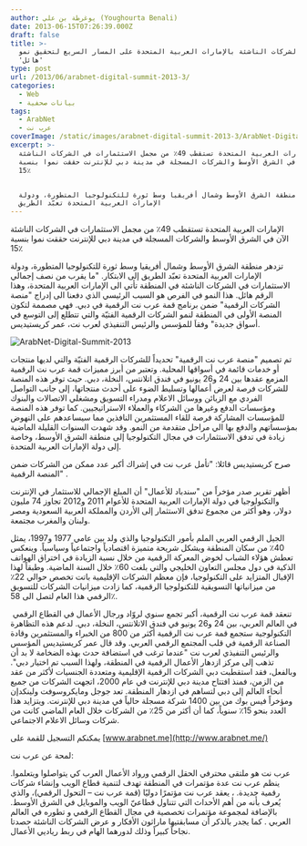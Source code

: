 ```yaml
---
author: يوغرطة بن علي (Youghourta Benali)
date: 2013-06-15T07:26:39.000Z
draft: false
title: >-
  عرب نت: الشركات الناشئة بالإمارات العربية المتحدة على المسار السريع لتحقيق نمو
  'هائل'
type: post
url: /2013/06/arabnet-digital-summit-2013-3/
categories:
  - Web
  - بيانات صحفية
tags:
  - ArabNet
  - عرب نت
coverImage: /static/images/arabnet-digital-summit-2013-3/ArabNet-Digital-Summit-2013.png
excerpt: >-
  الإمارات العربية المتحدة تستقطب 49٪ من مجمل الاستثمارات في الشركات الناشئة
  الآن في الشرق الأوسط والشركات المسجلة في مدينة دبي للإنترنت حققت نموا بنسبة
  15٪


  تزدهر منطقة الشرق الأوسط وشمال أفريقيا وسط ثورة للتكنولوجيا المتطورة، ودولة
  الإمارات العربية المتحدة تعبّد الطريق
---
```

الإمارات العربية المتحدة تستقطب 49٪ من مجمل الاستثمارات في الشركات الناشئة الآن في الشرق الأوسط والشركات المسجلة في مدينة دبي للإنترنت حققت نموا بنسبة 15٪

تزدهر منطقة الشرق الأوسط وشمال أفريقيا وسط ثورة للتكنولوجيا المتطورة، ودولة الإمارات العربية المتحدة تعبّد الطريق إلى الابتكار. "ما يقرب من نصف إجمالي الاستثمارات في الشركات الناشئة في المنطقة تأتي الى الإمارات العربية المتحدة، وهذا الرقم هائل. هذا النمو في الفرص هو السبب الرئيسي الذي دفعنا الى إدراج "منصة الشركات الرقمية" ضمن برنامج قمة عرب نت الرقمية في دبي. فهي مصممة لتكون المنصة الأولى في المنطقة لنمو الشركات الرقمية الفتيّة والتي تتطلع إلى التوسع في أسواق جديدة" وفقاَ للمؤسس والرئيس التنفيذي لعرب نت، عمر كريستيديس.

![ArabNet-Digital-Summit-2013](/static/images/arabnet-digital-summit-2013-3/ArabNet-Digital-Summit-2013.png)

تم تصميم "منصة عرب نت الرقمية" تحديداً للشركات الرقمية الفتيّة والتي لديها منتجات أو خدمات قائمة في أسواقها المحلية. وتعتبر من أبرز مميزات قمة عرب نت الرقمية المزمع عقدها بين 24 و26 يونيو في فندق اتلانتس، النخلة، دبي. حيث توفر هذه المنصة للشركات فرصة لعرض أعمالها وتسليط الضوء على أحدث منتجاتها، إلى جانب التواصل الفردي مع الزبائن ووسائل الاعلام ومدراء التسويق ومشغلي الاتصالات والبنوك ومؤسسات الدفع وغيرها من الشركاء والعملاء الاستراتيجيين. كما توفر هذه المنصة للمؤسسات المشاركة فرصة للقاء المستثمرين النافذين مما سيساعدهم على النهوض بمؤسساتهم والدفع بها الي مراحل متقدمة من النمو. وقد شهدت السنوات القليلة الماضية زيادة في تدفق الاستثمارات في مجال التكنولوجيا إلى منطقة الشرق الأوسط، وخاصة إلى دولة الإمارات العربية المتحدة.

صرح كريستيديس قائلا: "تأمل عرب نت في إشراك أكبر عدد ممكن من الشركات ضمن المنصة الرقمية" .

أظهر تقرير صدر مؤخراً من "سندباد للأعمال" أن المبلغ الإجمالي للاستثمار في الإنترنت والتكنولوجيا في دولة الإمارات العربية المتحدة للأعوام 2011 و2012 تجاوز 74 مليون دولار، وهو أكثر من مجموع تدفق الاستثمار إلى الأردن والمملكة العربية السعودية ومصر ولبنان والمغرب مجتمعة.

الجيل الرقمي العربي الملم بأمور التكنولوجيا والذي ولد بين عامي 1977 و1997، يمثل 40٪ من سكان المنطقة ويشكل شريحة متميزة اقتصادياً واجتماعياً وسياسياً. وينعكس تعطش هؤلاء الشباب لخوض المعركة الرقمية من خلال نسبة الزيادة في اختراق الهواتف الذكية في دول مجلس التعاون الخليجي والتي بلغت 60٪ خلال السنة الماضية. وطبقاً لهذا الإقبال المتزايد على التكنولوجيا، فإن معظم الشركات الإقليمية باتت تخصص حوالي 22٪ من ميزانياتها التسويقية للتكنولوجيا الرقمية، كما زادت ميزانيات الشركات للتسويق الرقمي هذا العام لتصل الى 58٪.

 تنعقد قمة عرب نت الرقمية، أكبر تجمع سنوي لروّاد ورجال الأعمال في القطاع الرقمي في العالم العربي، بين 24 و26 يونيو في فندق الاتلانتس، النخلة، دبي. لدعم هذه التظاهرة التكنولوجية ستجمع قمة عرب نت الرقمية أكثر من 800 من الخبراء والمستثمرين وقادة الصناعة الرقمية في قلب المجتمع الرقمي العربي. وقد قال عمر كريستيديس المؤسس والرئيس التنفيذي لعرب نت "عندما ترغب في استضافة حدث بهذه الضخامة لا بد أن تذهب إلى مركز ازدهار الأعمال الرقمية في المنطقة، ولهذا السبب تم اختيار دبي". وبالفعل، فقد استقطبت دبي الشركات الرقمية الإقليمية ومتعددة الجنسيات لأكثر من عقد من الزمن، فمنذ افتتاح مدينة دبي للإنترنت في عام 2000، اتجهت الشركات من جميع أنحاء العالم إلى دبي لتساهم في ازدهار المنطقة. تعد جوجل ومايكروسوفت ولينكدإن ومؤخراً فيس بوك من بين 1400 شركة مسجلة حالياً في مدينة دبي للإنترنت. ويتزايد هذا العدد بنحو 15٪ سنوياً، كما أن أكثر من 25٪ من الشركات خلال العام الماضي كانت من شركات وسائل الاعلام الاجتماعي.

يمكنكم التسجيل للقمة على [www.arabnet.me](http://www.arabnet.me/)

لمحة عن عرب نت:

عرب نت هو ملتقى محترفي الحقل الرقمي ورواد الأعمال العرب كي يتواصلوا ويتعلموا. ينظم عرب نت عدة مؤتمرات في المنطقة تهدف لتنمية قطاع الويب وإنشاء شركات رقمية جديدة. ، يعقد عرب نت مؤتمرًا دوليًا (قمة عرب نت – التحول الرقمي)، والذي يُعرف بأنه من أهم الأحداث التي تتناول قطاعيّ الويب والموبايل في الشرق الأوسط. بالإضافة لمجموعة مؤتمرات تخصصية في مجال القطاع الرقمي و تطوره في العالم العربي . كما يجدر بالذكر أن مسابقتيها ماراثون الأفكار و عرض الشركات الناشئة حصدتا نجاحاً كبيراً وذلك لدورهما الهام في ربط رياديي الأعمال.
